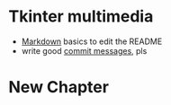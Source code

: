 # Tkinter multimedia


- [Markdown](https://www.markdownguide.org/cheat-sheet) basics to edit the README
- write good [commit messages](https://chris.beams.io/posts/git-commit/), pls


# New Chapter
